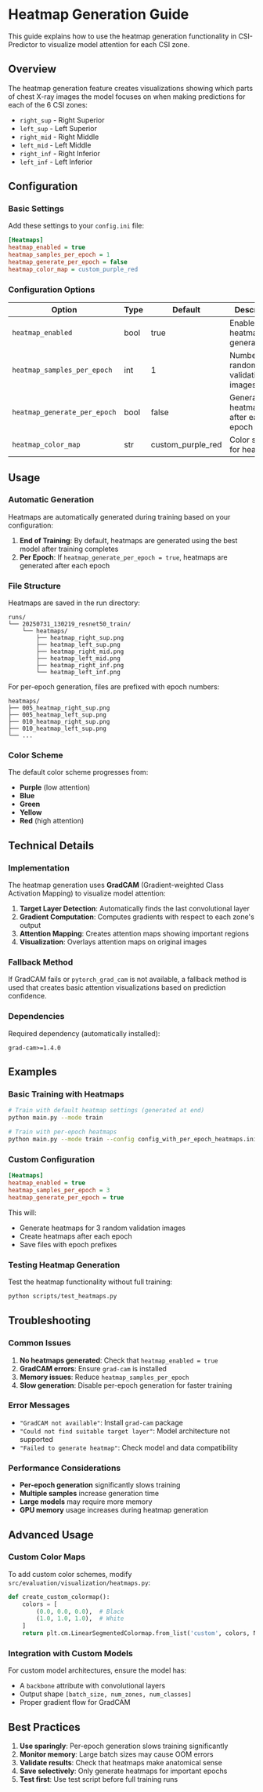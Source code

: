 # Heatmap Generation Guide

This guide explains how to use the heatmap generation functionality in CSI-Predictor to visualize model attention for each CSI zone.

## Overview

The heatmap generation feature creates visualizations showing which parts of chest X-ray images the model focuses on when making predictions for each of the 6 CSI zones:

- `right_sup` - Right Superior
- `left_sup` - Left Superior  
- `right_mid` - Right Middle
- `left_mid` - Left Middle
- `right_inf` - Right Inferior
- `left_inf` - Left Inferior

## Configuration

### Basic Settings

Add these settings to your `config.ini` file:

```ini
[Heatmaps]
heatmap_enabled = true
heatmap_samples_per_epoch = 1
heatmap_generate_per_epoch = false
heatmap_color_map = custom_purple_red
```

### Configuration Options

| Option | Type | Default | Description |
|--------|------|---------|-------------|
| `heatmap_enabled` | bool | true | Enable/disable heatmap generation |
| `heatmap_samples_per_epoch` | int | 1 | Number of random validation images to use |
| `heatmap_generate_per_epoch` | bool | false | Generate heatmaps after each epoch |
| `heatmap_color_map` | str | custom_purple_red | Color scheme for heatmaps |

## Usage

### Automatic Generation

Heatmaps are automatically generated during training based on your configuration:

1. **End of Training**: By default, heatmaps are generated using the best model after training completes
2. **Per Epoch**: If `heatmap_generate_per_epoch = true`, heatmaps are generated after each epoch

### File Structure

Heatmaps are saved in the run directory:

```
runs/
└── 20250731_130219_resnet50_train/
    └── heatmaps/
        ├── heatmap_right_sup.png
        ├── heatmap_left_sup.png
        ├── heatmap_right_mid.png
        ├── heatmap_left_mid.png
        ├── heatmap_right_inf.png
        └── heatmap_left_inf.png
```

For per-epoch generation, files are prefixed with epoch numbers:

```
heatmaps/
├── 005_heatmap_right_sup.png
├── 005_heatmap_left_sup.png
├── 010_heatmap_right_sup.png
├── 010_heatmap_left_sup.png
└── ...
```

### Color Scheme

The default color scheme progresses from:
- **Purple** (low attention)
- **Blue** 
- **Green**
- **Yellow**
- **Red** (high attention)

## Technical Details

### Implementation

The heatmap generation uses **GradCAM** (Gradient-weighted Class Activation Mapping) to visualize model attention:

1. **Target Layer Detection**: Automatically finds the last convolutional layer
2. **Gradient Computation**: Computes gradients with respect to each zone's output
3. **Attention Mapping**: Creates attention maps showing important regions
4. **Visualization**: Overlays attention maps on original images

### Fallback Method

If GradCAM fails or `pytorch_grad_cam` is not available, a fallback method is used that creates basic attention visualizations based on prediction confidence.

### Dependencies

Required dependency (automatically installed):
```
grad-cam>=1.4.0
```

## Examples

### Basic Training with Heatmaps

```bash
# Train with default heatmap settings (generated at end)
python main.py --mode train

# Train with per-epoch heatmaps
python main.py --mode train --config config_with_per_epoch_heatmaps.ini
```

### Custom Configuration

```ini
[Heatmaps]
heatmap_enabled = true
heatmap_samples_per_epoch = 3
heatmap_generate_per_epoch = true
```

This will:
- Generate heatmaps for 3 random validation images
- Create heatmaps after each epoch
- Save files with epoch prefixes

### Testing Heatmap Generation

Test the heatmap functionality without full training:

```bash
python scripts/test_heatmaps.py
```

## Troubleshooting

### Common Issues

1. **No heatmaps generated**: Check that `heatmap_enabled = true`
2. **GradCAM errors**: Ensure `grad-cam` is installed
3. **Memory issues**: Reduce `heatmap_samples_per_epoch`
4. **Slow generation**: Disable per-epoch generation for faster training

### Error Messages

- `"GradCAM not available"`: Install `grad-cam` package
- `"Could not find suitable target layer"`: Model architecture not supported
- `"Failed to generate heatmap"`: Check model and data compatibility

### Performance Considerations

- **Per-epoch generation** significantly slows training
- **Multiple samples** increase generation time
- **Large models** may require more memory
- **GPU memory** usage increases during heatmap generation

## Advanced Usage

### Custom Color Maps

To add custom color schemes, modify `src/evaluation/visualization/heatmaps.py`:

```python
def create_custom_colormap():
    colors = [
        (0.0, 0.0, 0.0),  # Black
        (1.0, 1.0, 1.0),  # White
    ]
    return plt.cm.LinearSegmentedColormap.from_list('custom', colors, N=256)
```

### Integration with Custom Models

For custom model architectures, ensure the model has:
- A `backbone` attribute with convolutional layers
- Output shape `[batch_size, num_zones, num_classes]`
- Proper gradient flow for GradCAM

## Best Practices

1. **Use sparingly**: Per-epoch generation slows training significantly
2. **Monitor memory**: Large batch sizes may cause OOM errors
3. **Validate results**: Check that heatmaps make anatomical sense
4. **Save selectively**: Only generate heatmaps for important epochs
5. **Test first**: Use test script before full training runs
